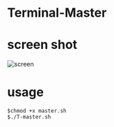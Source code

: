 # Terminal-Master

 # screen shot
![screen](http://www.mediafire.com/view/eaxulotftj4h5x5/Screenshot_2018-10-30-20-08-01-29.png)

# usage 
```
$chmod +x master.sh 
$./T-master.sh 
```

